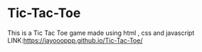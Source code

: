 # Tic-Tac-Toe
This is a Tic Tac Toe game made using html , css and javascript 
LINK:https://jayoooppp.github.io/Tic-Tac-Toe/

